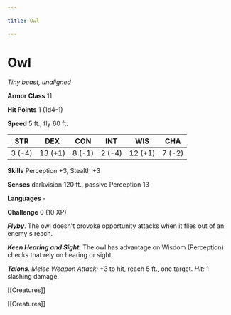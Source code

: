 --- 
title: Owl 
---
# Owl

*Tiny beast, unaligned*

**Armor Class** 11

**Hit Points** 1 (1d4-1)

**Speed** 5 ft., fly 60 ft.

| STR    | DEX     | CON    | INT    | WIS     | CHA    |
|--------|---------|--------|--------|---------|--------|
| 3 (-4) | 13 (+1) | 8 (-1) | 2 (-4) | 12 (+1) | 7 (-2) |

**Skills** Perception +3, Stealth +3

**Senses** darkvision 120 ft., passive Perception 13

**Languages** -

**Challenge** 0 (10 XP)

***Flyby***. The owl doesn't provoke opportunity attacks when it flies out of an enemy's reach.

***Keen Hearing and Sight***. The owl has advantage on Wisdom (Perception) checks that rely on hearing or sight.


***Talons***. *Melee Weapon Attack:* +3 to hit, reach 5 ft., one target. *Hit:* 1 slashing damage.



[[Creatures]]

[[Creatures]]
